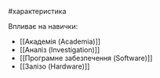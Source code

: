 #характеристика 

Впливає на навички:
- [[Академія (Academia)]]
- [[Аналіз (Investigation)]]
- [[Програмне забезпечення (Software)]]
- [[Залізо (Hardware)]]